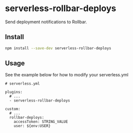 # serverless-rollbar-deploys

Send deployment notifications to Rollbar.

## Install

```bash
npm install --save-dev serverless-rollbar-deploys
```

## Usage

See the example below for how to modify your serverless.yml

```
# serverless.yml

plugins:
  # ...
  - serverless-rollbar-deploys

custom:
  # ...
  rollbar-deploys:
    accessToken: STRING_VALUE
    user: ${env:USER}
